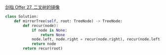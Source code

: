 [剑指 Offer 27. 二叉树的镜像](https://leetcode-cn.com/problems/er-cha-shu-de-jing-xiang-lcof/)

```python
class Solution:
    def mirrorTree(self, root: TreeNode) -> TreeNode:
        def recur(node):
            if node is None:
                return None
            node.left, node.right = recur(node.right), recur(node.left)
            return node
        return recur(root)
```